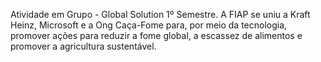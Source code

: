 Atividade em Grupo - Global Solution 1º Semestre. A FIAP se uniu a Kraft Heinz, Microsoft e a Ong Caça-Fome para, por meio da tecnologia, promover ações para reduzir a fome global, a escassez de alimentos e promover a agricultura sustentável.